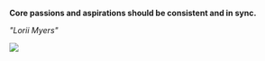 **Core passions and aspirations should be consistent and in sync.**

*"Lorii Myers"*

![](https://api.nosense.lol/ghvc/?username=cdfrm)